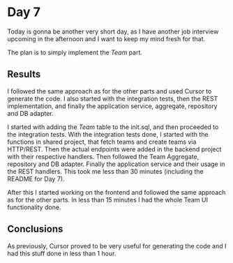 # Day 7

Today is gonna be another very short day, as I have another job interview upcoming in the afternoon and I want to keep my mind fresh for that.

The plan is to simply implement the *Team* part.

## Results

I followed the same approach as for the other parts and used Cursor to generate the code. I also started with the integration tests, then the REST implementation, and finally the application service, aggregate, repository and DB adapter.

I started with adding the *Team* table to the init.sql, and then proceeded to the integration tests.
With the integration tests done, I started with the functions in shared project, that fetch teams and create teams via HTTP/REST.
Then the actual endpoints were added in the backend project with their respective handlers.
Then followed the Team Aggregate, repository and DB adapter.
Finally the application service and their usage in the REST handlers.
This took me less than 30 minutes (including the README for Day 7).

After this I started working on the frontend and followed the same approach as for the other parts. In less than 15 minutes I had the whole Team UI functionality done.

## Conclusions

As previously, Cursor proved to be very useful for generating the code and I had this stuff done in less than 1 hour.
